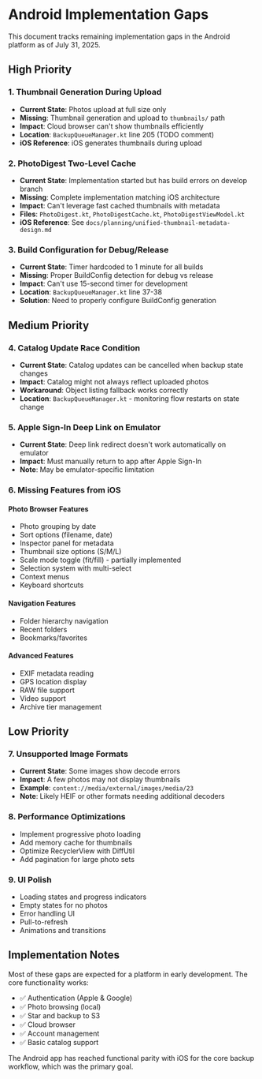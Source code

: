 # Android Implementation Gaps

This document tracks remaining implementation gaps in the Android platform as of July 31, 2025.

## High Priority

### 1. Thumbnail Generation During Upload
- **Current State**: Photos upload at full size only
- **Missing**: Thumbnail generation and upload to `thumbnails/` path
- **Impact**: Cloud browser can't show thumbnails efficiently
- **Location**: `BackupQueueManager.kt` line 205 (TODO comment)
- **iOS Reference**: iOS generates thumbnails during upload

### 2. PhotoDigest Two-Level Cache
- **Current State**: Implementation started but has build errors on develop branch
- **Missing**: Complete implementation matching iOS architecture
- **Impact**: Can't leverage fast cached thumbnails with metadata
- **Files**: `PhotoDigest.kt`, `PhotoDigestCache.kt`, `PhotoDigestViewModel.kt`
- **iOS Reference**: See `docs/planning/unified-thumbnail-metadata-design.md`

### 3. Build Configuration for Debug/Release
- **Current State**: Timer hardcoded to 1 minute for all builds
- **Missing**: Proper BuildConfig detection for debug vs release
- **Impact**: Can't use 15-second timer for development
- **Location**: `BackupQueueManager.kt` line 37-38
- **Solution**: Need to properly configure BuildConfig generation

## Medium Priority

### 4. Catalog Update Race Condition
- **Current State**: Catalog updates can be cancelled when backup state changes
- **Impact**: Catalog might not always reflect uploaded photos
- **Workaround**: Object listing fallback works correctly
- **Location**: `BackupQueueManager.kt` - monitoring flow restarts on state change

### 5. Apple Sign-In Deep Link on Emulator
- **Current State**: Deep link redirect doesn't work automatically on emulator
- **Impact**: Must manually return to app after Apple Sign-In
- **Note**: May be emulator-specific limitation

### 6. Missing Features from iOS

#### Photo Browser Features
- Photo grouping by date
- Sort options (filename, date)
- Inspector panel for metadata
- Thumbnail size options (S/M/L)
- Scale mode toggle (fit/fill) - partially implemented
- Selection system with multi-select
- Context menus
- Keyboard shortcuts

#### Navigation Features  
- Folder hierarchy navigation
- Recent folders
- Bookmarks/favorites

#### Advanced Features
- EXIF metadata reading
- GPS location display
- RAW file support
- Video support
- Archive tier management

## Low Priority

### 7. Unsupported Image Formats
- **Current State**: Some images show decode errors
- **Impact**: A few photos may not display thumbnails
- **Example**: `content://media/external/images/media/23`
- **Note**: Likely HEIF or other formats needing additional decoders

### 8. Performance Optimizations
- Implement progressive photo loading
- Add memory cache for thumbnails
- Optimize RecyclerView with DiffUtil
- Add pagination for large photo sets

### 9. UI Polish
- Loading states and progress indicators
- Empty states for no photos
- Error handling UI
- Pull-to-refresh
- Animations and transitions

## Implementation Notes

Most of these gaps are expected for a platform in early development. The core functionality works:
- ✅ Authentication (Apple & Google)
- ✅ Photo browsing (local)
- ✅ Star and backup to S3
- ✅ Cloud browser
- ✅ Account management
- ✅ Basic catalog support

The Android app has reached functional parity with iOS for the core backup workflow, which was the primary goal.